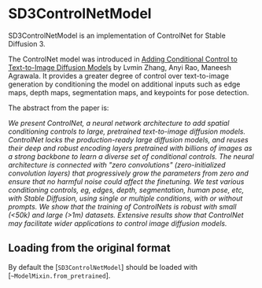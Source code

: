 <!--Copyright 2024 The HuggingFace Team and The InstantX Team. All rights reserved.

Licensed under the Apache License, Version 2.0 (the "License"); you may not use this file except in compliance with
the License. You may obtain a copy of the License at

http://www.apache.org/licenses/LICENSE-2.0

Unless required by applicable law or agreed to in writing, software distributed under the License is distributed on
an "AS IS" BASIS, WITHOUT WARRANTIES OR CONDITIONS OF ANY KIND, either express or implied. See the License for the
specific language governing permissions and limitations under the License.
-->

# SD3ControlNetModel

SD3ControlNetModel is an implementation of ControlNet for Stable Diffusion 3.

The ControlNet model was introduced in [Adding Conditional Control to Text-to-Image Diffusion Models](https://huggingface.co/papers/2302.05543) by Lvmin Zhang, Anyi Rao, Maneesh Agrawala. It provides a greater degree of control over text-to-image generation by conditioning the model on additional inputs such as edge maps, depth maps, segmentation maps, and keypoints for pose detection.

The abstract from the paper is:

*We present ControlNet, a neural network architecture to add spatial conditioning controls to large, pretrained text-to-image diffusion models. ControlNet locks the production-ready large diffusion models, and reuses their deep and robust encoding layers pretrained with billions of images as a strong backbone to learn a diverse set of conditional controls. The neural architecture is connected with "zero convolutions" (zero-initialized convolution layers) that progressively grow the parameters from zero and ensure that no harmful noise could affect the finetuning. We test various conditioning controls, eg, edges, depth, segmentation, human pose, etc, with Stable Diffusion, using single or multiple conditions, with or without prompts. We show that the training of ControlNets is robust with small (<50k) and large (>1m) datasets. Extensive results show that ControlNet may facilitate wider applications to control image diffusion models.*

## Loading from the original format

By default the [`SD3ControlNetModel`] should be loaded with [`~ModelMixin.from_pretrained`].

[//]: # (```py)
[//]: # (from mindone.diffusers import StableDiffusion3ControlNetPipeline)
[//]: # (from mindone.diffusers.models import SD3ControlNetModel, SD3MultiControlNetModel)

[//]: # ()
[//]: # (controlnet = SD3ControlNetModel.from_pretrained&#40;"InstantX/SD3-Controlnet-Canny"&#41;)
[//]: # (pipe = StableDiffusion3ControlNetPipeline.from_pretrained&#40;"stabilityai/stable-diffusion-3-medium-diffusers", controlnet=controlnet&#41;)
[//]: # (```)

[//]: # (::: mindone.diffusers.SD3ControlNetModel)

[//]: # (::: mindone.diffusers.models.controlnet_sd3.SD3ControlNetOutput)

